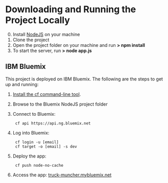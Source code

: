 Downloading and Running the Project Locally
===========================================

0. Install [NodeJS](http://nodejs.org/download/ "NodeJS Download") on your machine
1. Clone the project
2. Open the project folder on your machine and run **> npm install**
3. To start the server, run **> node app.js**

IBM Bluemix
-----------------------------------
This project is deployed on IBM Bluemix. The following are the steps to get up and running:

1. [Install the cf command-line tool](https://www.ng.bluemix.net/docs/#starters/BuildingWeb.html#install_cf).
2. Browse to the Bluemix NodeJS project folder
4. Connect to Bluemix:

		cf api https://api.ng.bluemix.net

5. Log into Bluemix:

		cf login -u [email] 
		cf target -o [email] -s dev

6. Deploy the app:

		cf push node-no-cache

7. Access the app: [truck-muncher.mybluemix.net](//truck-muncher.mybluemix.net)
